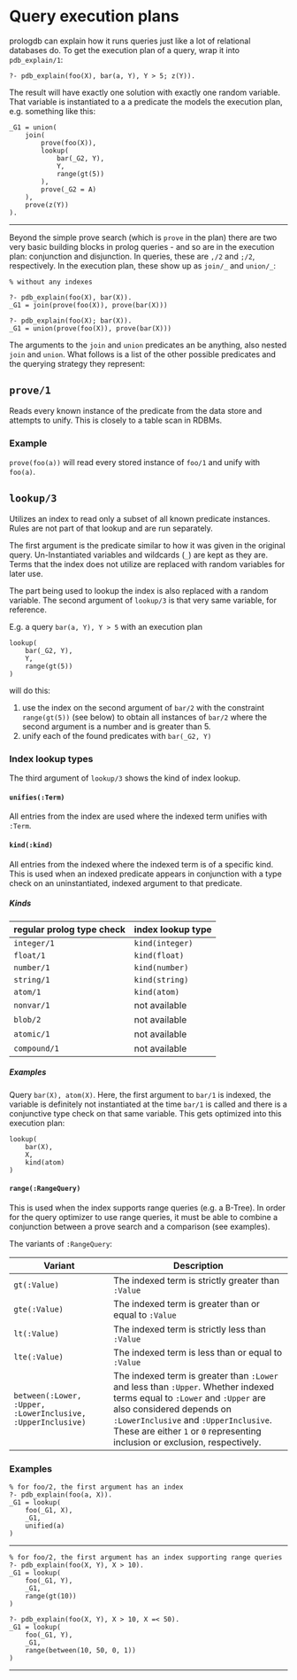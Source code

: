 # Query execution plans

prologdb can explain how it runs queries just like a lot of relational databases
do. To get the execution plan of a query, wrap it into `pdb_explain/1`:

    ?- pdb_explain(foo(X), bar(a, Y), Y > 5; z(Y)).
    
The result will have exactly one solution with exactly one random variable.
That variable is instantiated to a a predicate the models the execution plan,
e.g. something like this:

    _G1 = union(
        join(
            prove(foo(X)),
            lookup(
                bar(_G2, Y),
                Y,
                range(gt(5))
            ),
            prove(_G2 = A)
        ),
        prove(z(Y))                    
    ).
    
-----  

Beyond the simple prove search (which is `prove` in the plan) there are
two very basic building blocks in prolog queries - and so are in
the execution plan: conjunction and disjunction. In queries, these are
`,/2` and `;/2`, respectively. In the execution plan, these show up as
`join/_` and `union/_`:

    % without any indexes
    
    ?- pdb_explain(foo(X), bar(X)).
    _G1 = join(prove(foo(X)), prove(bar(X)))
    
    ?- pdb_explain(foo(X); bar(X)).
    _G1 = union(prove(foo(X)), prove(bar(X)))
    
The arguments to the `join` and `union` predicates an be anything, also nested
`join` and `union`. What follows is a list of the other possible predicates
and the querying strategy they represent:

## `prove/1`

Reads every known instance of the predicate from the data store and attempts
to unify. This is closely to a table scan in RDBMs.

### Example

`prove(foo(a))` will read every stored instance of `foo/1` and unify with
`foo(a)`.
    
    
## `lookup/3`

Utilizes an index to read only a subset of all known predicate instances. Rules
are not part of that lookup and are run separately.

The first argument is the predicate similar to how it was given
in the original query. Un-Instantiated variables and wildcards (`_`)
are kept as they are. Terms that the index does not utilize are 
replaced with random variables for later use.  

The part being used to lookup the index is also replaced with a random
variable. The second argument of `lookup/3` is that very same variable,
for reference.

E.g. a query `bar(a, Y), Y > 5` with an execution plan

    lookup(
        bar(_G2, Y),
        Y,
        range(gt(5))
    )
    
will do this:

1. use the index on the second argument of `bar/2` with the constraint
`range(gt(5))` (see below) to obtain all instances of `bar/2` where
the second argument is a number and is greater than 5.
2. unify each of the found predicates with `bar(_G2, Y)`

### Index lookup types

The third argument of `lookup/3` shows the kind of index lookup.

#### `unifies(:Term)`

All entries from the index are used where the indexed term unifies
with `:Term`.

#### `kind(:kind)`

All entries from the indexed where the indexed term is of a specific kind. This
is used when an indexed predicate appears in conjunction with a type check on
an uninstantiated, indexed argument to that predicate.

##### Kinds

|regular prolog type check|index lookup type|
|-------------------------|-----------------|
|`integer/1`              |`kind(integer)`  |
|`float/1`                |`kind(float)`    |
|`number/1`               |`kind(number)`   |
|`string/1`               |`kind(string)`   |
|`atom/1`                 |`kind(atom)`     |
|`nonvar/1`               |not available    |
|`blob/2`                 |not available    |
|`atomic/1`               |not available    |
|`compound/1`             |not available    |



##### Examples

Query `bar(X), atom(X)`. Here, the first argument to `bar/1` is indexed,
the variable is definitely not instantiated at the time `bar/1` is called
and there is a conjunctive type check on that same variable. This gets 
optimized into this execution plan:

    lookup(
        bar(X),
        X,
        kind(atom)
    )

#### `range(:RangeQuery)`

This is used when the index supports range queries (e.g. a B-Tree). In
order for the query optimizer to use range queries, it must be able to
combine a conjunction between a prove search and a comparison (see 
examples).

The variants of `:RangeQuery`:

|Variant        |Description|
|---------------|-----------|
|`gt(:Value)`   |The indexed term is strictly greater than `:Value`|
|`gte(:Value)`  |The indexed term is greater than or equal to `:Value`|
|`lt(:Value)`   |The indexed term is strictly less than `:Value`|
|`lte(:Value)`  |The indexed term is less than or equal to `:Value`|
|`between(:Lower, :Upper, :LowerInclusive, :UpperInclusive)`|The indexed term is greater than `:Lower` and less than `:Upper`.  Whether indexed terms equal to `:Lower` and `:Upper` are also considered depends on `:LowerInclusive` and `:UpperInclusive`. These are either `1` or `0` representing inclusion or exclusion, respectively.|
  
### Examples

    % for foo/2, the first argument has an index
    ?- pdb_explain(foo(a, X)).
    _G1 = lookup(
        foo(_G1, X),
        _G1,
        unified(a)
    ) 
---    
    
    % for foo/2, the first argument has an index supporting range queries
    ?- pdb_explain(foo(X, Y), X > 10).
    _G1 = lookup(
        foo(_G1, Y),
        _G1,
        range(gt(10))
    )
    
    ?- pdb_explain(foo(X, Y), X > 10, X =< 50).
    _G1 = lookup(
        foo(_G1, Y),
        _G1,
        range(between(10, 50, 0, 1))
    )
---
    